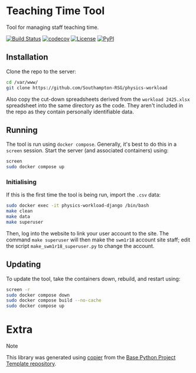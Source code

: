 # Teaching Time Tool

Tool for managing staff teaching time.

[![Build Status](https://github.com/Southampton-RSG/physics-workload/actions/workflows/build.yaml/badge.svg?branch=main&event=push)](https://github.com/Southampton-RSG/physics-workload/actions/workflows/build.yaml)
[![codecov](https://codecov.io/gh/Southampton-RSG/physics-workload/branch/main/graph/badge.svg)](https://codecov.io/gh/Southampton-RSG/physics-workload)
[![License](https://img.shields.io/github/license/Southampton-RSG/physics-workload)](https://github.com/Southampton-RSG/physics-workload)
[![PyPI](https://img.shields.io/pypi/v/physics-workload.svg)](https://pypi.python.org/pypi/physics-workload)


## Installation

Clone the repo to the server:

```bash
cd /var/www/
git clone https://github.com/Southampton-RSG/physics-workload
```

Also copy the cut-down spreadsheets derived from the `workload 2425.xlsx` spreadsheet into the same directory as the code.
They aren't included in the repo as they contain personally identifiable data.

## Running

The tool is run using `docker compose`. Generally, it's best to do this in a `screen` session.
Start the server (and associated containers) using:

```bash
screen
sudo docker compose up
```

### Initialising

If this is the first time the tool is being run, import the `.csv` data:

```bash
sudo docker exec -it physics-workload-django /bin/bash 
make clean
make data
make superuser
```

Then, log into the website to link your user account to the site.
The command `make superuser` will then make the `swm1r18` account site staff;
edit the script `make_swm1r18_superuser.py` to change the account.

## Updating

To update the tool, take the containers down, rebuild, and restart using:

```bash
screen -r
sudo docker compose down 
sudo docker compose build --no-cache
sudo docker compose up
```

# Extra

> [!NOTE]
> This library was generated using [copier](https://copier.readthedocs.io/en/stable/) from the [Base Python Project Template repository](https://github.com/python-project-templates/base).
